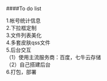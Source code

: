 ####To do list

1.帐号统计信息<br/>
2.下拉框定制<br/>
3.文件列表美化<br/>
4.多套皮肤qss文件<br/>
5.后台交互<br/>
	（1）使用主流服务商：百度，七牛云存储<br/>
	（2）自己搭建后台<br/>
6.打包，部署<br/>
